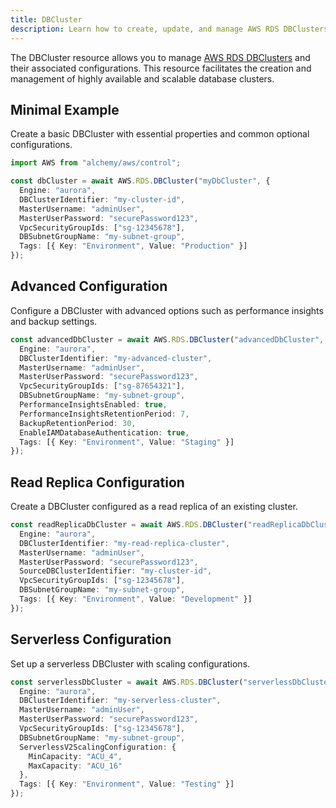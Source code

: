 ```yaml
---
title: DBCluster
description: Learn how to create, update, and manage AWS RDS DBClusters using Alchemy Cloud Control.
---
```


The DBCluster resource allows you to manage [AWS RDS DBClusters](https://docs.aws.amazon.com/rds/latest/userguide/) and their associated configurations. This resource facilitates the creation and management of highly available and scalable database clusters.

## Minimal Example

Create a basic DBCluster with essential properties and common optional configurations.

```ts
import AWS from "alchemy/aws/control";

const dbCluster = await AWS.RDS.DBCluster("myDbCluster", {
  Engine: "aurora",
  DBClusterIdentifier: "my-cluster-id",
  MasterUsername: "adminUser",
  MasterUserPassword: "securePassword123",
  VpcSecurityGroupIds: ["sg-12345678"],
  DBSubnetGroupName: "my-subnet-group",
  Tags: [{ Key: "Environment", Value: "Production" }]
});
```

## Advanced Configuration

Configure a DBCluster with advanced options such as performance insights and backup settings.

```ts
const advancedDbCluster = await AWS.RDS.DBCluster("advancedDbCluster", {
  Engine: "aurora",
  DBClusterIdentifier: "my-advanced-cluster",
  MasterUsername: "adminUser",
  MasterUserPassword: "securePassword123",
  VpcSecurityGroupIds: ["sg-87654321"],
  DBSubnetGroupName: "my-subnet-group",
  PerformanceInsightsEnabled: true,
  PerformanceInsightsRetentionPeriod: 7,
  BackupRetentionPeriod: 30,
  EnableIAMDatabaseAuthentication: true,
  Tags: [{ Key: "Environment", Value: "Staging" }]
});
```

## Read Replica Configuration

Create a DBCluster configured as a read replica of an existing cluster.

```ts
const readReplicaDbCluster = await AWS.RDS.DBCluster("readReplicaDbCluster", {
  Engine: "aurora",
  DBClusterIdentifier: "my-read-replica-cluster",
  MasterUsername: "adminUser",
  MasterUserPassword: "securePassword123",
  SourceDBClusterIdentifier: "my-cluster-id",
  VpcSecurityGroupIds: ["sg-12345678"],
  DBSubnetGroupName: "my-subnet-group",
  Tags: [{ Key: "Environment", Value: "Development" }]
});
```

## Serverless Configuration

Set up a serverless DBCluster with scaling configurations.

```ts
const serverlessDbCluster = await AWS.RDS.DBCluster("serverlessDbCluster", {
  Engine: "aurora",
  DBClusterIdentifier: "my-serverless-cluster",
  MasterUsername: "adminUser",
  MasterUserPassword: "securePassword123",
  VpcSecurityGroupIds: ["sg-12345678"],
  DBSubnetGroupName: "my-subnet-group",
  ServerlessV2ScalingConfiguration: {
    MinCapacity: "ACU_4",
    MaxCapacity: "ACU_16"
  },
  Tags: [{ Key: "Environment", Value: "Testing" }]
});
```